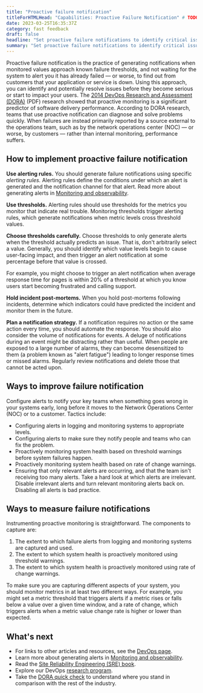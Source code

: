 ```yaml
---
title: "Proactive failure notification"
titleForHTMLHead: "Capabilities: Proactive Failure Notification" # TODO: can we DRY this out?
date: 2023-03-25T16:35:37Z
category: fast feedback
draft: false
headline: "Set proactive failure notifications to identify critical issues and act on problems before they arise."
summary: "Set proactive failure notifications to identify critical issues and act on problems before they arise."
---
```


Proactive failure notification is the practice of generating notifications when
monitored values approach known failure thresholds, and not waiting for the
system to alert you it has already failed — or worse, to find out from customers
that your application or service is down.
Using this approach, you can identify and potentially resolve issues before they
become serious or start to impact your users. The
[2014 DevOps Research and Assessment (DORA)](/research/2014/2014-state-of-devops-report.pdf)
(PDF) research showed that proactive monitoring is a significant predictor of software
delivery performance.
According to DORA research, teams that use proactive notification can diagnose
and solve problems quickly. When failures are instead primarily reported by a
source external to the operations team, such as by the network operations center
(NOC) — or worse, by customers — rather than internal monitoring, performance
suffers.

## How to implement proactive failure notification

**Use alerting rules.** You should generate failure notifications using
specific *alerting rules.* Alerting rules define the conditions under which an
alert is generated and the notification channel for that alert. Read more about
generating alerts in
[Monitoring and observability](/capabilities/monitoring-and-observability).

**Use thresholds.** Alerting rules should use thresholds for the metrics you
monitor that indicate real trouble. Monitoring thresholds trigger alerting
rules, which generate notifications when metric levels cross threshold values.

**Choose thresholds carefully.** Choose thresholds to only generate alerts when
the threshold actually predicts an issue. That is, don't arbitrarily select a
value. Generally, you should identify which value levels begin to cause
user-facing impact, and then trigger an alert notification at some percentage
before that value is crossed.

For example, you might choose to trigger an alert notification when average
response time for pages is within 20% of a threshold at which you know users
start becoming frustrated and calling support.

**Hold incident post-mortems.** When you hold post-mortems following incidents,
determine which indicators could have predicted the incident and monitor them in
the future.

**Plan a notification strategy.** If a notification requires no action or the
same action every time, you should automate the response. You should also
consider the volume of notifications for events. A deluge of notifications
during an event might be distracting rather than useful. When people are exposed
to a large number of alarms, they can become desensitized to them (a problem known
as "alert fatigue") leading to longer response times or missed alarms.
Regularly review notifications and delete those that cannot be acted upon.

## Ways to improve failure notification

Configure alerts to notify your key teams when something goes wrong in your
systems early, long before it moves to the Network Operations Center (NOC) or to
a customer. Tactics include:

-   Configuring alerts in logging and monitoring systems to appropriate
    levels.
-   Configuring alerts to make sure they notify people and teams who can fix
    the problem.
-   Proactively monitoring system health based on threshold
    warnings before system failures happen.
-   Proactively monitoring system health based on rate of change warnings.
-   Ensuring that only relevant alerts are occurring, and that the team isn't
    receiving too many alerts. Take a hard look at which alerts are
    irrelevant. Disable irrelevant alerts and turn relevant monitoring alerts
    back on.
    Disabling all alerts is bad practice.

## Ways to measure failure notifications

Instrumenting proactive monitoring is straightforward. The components to
capture are:

1.  The extent to which failure alerts from logging and monitoring systems
    are captured and used.
1.  The extent to which system health is proactively monitored using
    threshold warnings.
1.  The extent to which system health is proactively monitored using rate of
    change warnings.

To make sure you are capturing different aspects of your system, you should
monitor metrics in at least two different ways. For example, you might set a
metric threshold
that triggers alerts if a metric rises or falls below a value over a given time
window, and a rate of change, which triggers alerts when a metric value change
rate is higher or lower than expected.

## What's next

-   For links to other articles and resources, see the
    [DevOps page](https://cloud.google.com/devops).
-   Learn more about generating alerts in [Monitoring and observability](/capabilities/monitoring-and-observability).
-   Read the
    [Site Reliability Engineering (SRE) book](https://landing.google.com/sre/books/).
-   Explore our DevOps
    [research program](/).
-   Take the
    [DORA quick check](/quickcheck/)
    to understand where you stand in comparison with the rest of the industry.
